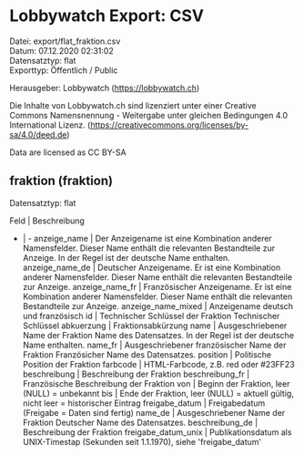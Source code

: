 Lobbywatch Export: CSV
======================

Datei: export/flat_fraktion.csv  
Datum: 07.12.2020 02:31:02  
Datensatztyp: flat  
Exporttyp: Öffentlich / Public  

Herausgeber: Lobbywatch (https://lobbywatch.ch)  

Die Inhalte von Lobbywatch.ch sind lizenziert unter einer Creative Commons Namensnennung - Weitergabe unter gleichen Bedingungen 4.0 International Lizenz. (https://creativecommons.org/licenses/by-sa/4.0/deed.de)

Data are licensed as CC BY-SA


## fraktion (fraktion)

Datensatztyp: flat

Feld | Beschreibung
- | -
anzeige_name | Der Anzeigename ist eine Kombination anderer Namensfelder. Dieser Name enthält die relevanten Bestandteile zur Anzeige. In der Regel ist der deutsche Name enthalten.
anzeige_name_de | Deutscher Anzeigename. Er ist eine Kombination anderer Namensfelder. Dieser Name enthält die relevanten Bestandteile zur Anzeige.
anzeige_name_fr | Französischer Anzeigename. Er ist eine Kombination anderer Namensfelder. Dieser Name enthält die relevanten Bestandteile zur Anzeige.
anzeige_name_mixed | Anzeigename deutsch und französisch
id | Technischer Schlüssel der Fraktion Technischer Schlüssel
abkuerzung | Fraktionsabkürzung
name | Ausgeschriebener Name der Fraktion Name des Datensatzes. In der Regel ist der deutsche Name enthalten.
name_fr | Ausgeschriebener französischer Name der Fraktion Französicher Name des Datensatzes.
position | Politische Position der Fraktion
farbcode | HTML-Farbcode, z.B. red oder #23FF23
beschreibung | Beschreibung der Fraktion
beschreibung_fr | Französische Beschreibung der Fraktion
von | Beginn der Fraktion, leer (NULL) = unbekannt
bis | Ende der Fraktion, leer (NULL) = aktuell gültig, nicht leer = historischer Eintrag
freigabe_datum | Freigabedatum (Freigabe = Daten sind fertig)
name_de | Ausgeschriebener Name der Fraktion Deutscher Name des Datensatzes.
beschreibung_de | Beschreibung der Fraktion
freigabe_datum_unix | Publikationsdatum als UNIX-Timestap (Sekunden seit 1.1.1970), siehe 'freigabe_datum'


